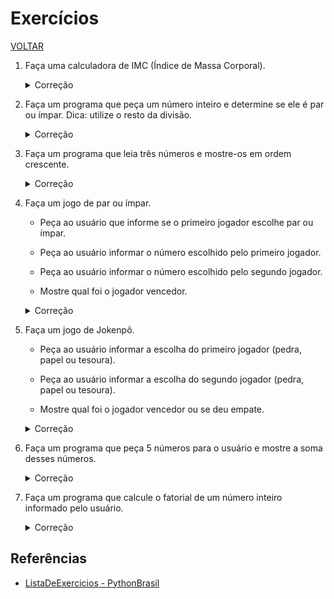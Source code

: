 # Exercícios

[VOLTAR](/readme.md)

1. Faça uma calculadora de IMC (Índice de Massa Corporal).

    <details>
      <summary>Correção</summary>

      [C++ (IF e ELSE)](/exercicios/1-1-imc.cpp)

      [C++ (IF, ELSE IF e ELSE)](/exercicios/1-2-imc-else-if.cpp)

    </details>

2. Faça um programa que peça um número inteiro e determine se ele é par ou ímpar. Dica: utilize o resto da divisão.

    <details>
      <summary>Correção</summary>

      [C++](/exercicios/2-par-impar.cpp)

    </details>

3. Faça um programa que leia três números e mostre-os em ordem crescente.

    <details>
      <summary>Correção</summary>

      [C++](/exercicios/3-ordenar-3-numeros.cpp)

    </details>

4. Faça um jogo de par ou ímpar.

    - Peça ao usuário que informe se o primeiro jogador escolhe par ou ímpar.

    - Peça ao usuário informar o número escolhido pelo primeiro jogador.

    - Peça ao usuário informar o número escolhido pelo segundo jogador.

    - Mostre qual foi o jogador vencedor.

    <details>
      <summary>Correção</summary>

      [C++ (IF e ELSE)](/exercicios/par-ou-impar.cpp)

      [C++ (IF e ELSE IF)](/exercicios/par-ou-impar-else-if.cpp)

    </details>

5. Faça um jogo de Jokenpô.

    - Peça ao usuário informar a escolha do primeiro jogador (pedra, papel ou tesoura).

    - Peça ao usuário informar a escolha do segundo jogador (pedra, papel ou tesoura).

    - Mostre qual foi o jogador vencedor ou se deu empate.

    <details>
      <summary>Correção</summary>

      [6 condições diferentes de vitória, 3 para cada jogador](/exercicios/jokenpo.cpp)

      [2 condições de vitória, uma para cada jogador](/exercicios/jokenpo2.cpp)

    </details>

6. Faça um programa que peça 5 números para o usuário e mostre a soma desses números.

    <details>
      <summary>Correção</summary>

      [recebendo os 5 números, um após o outro](/exercicios/soma.cpp)

      [utilizando o laço de repetição "FOR"](/exercicios/soma2.cpp)

    </details>

7. Faça um programa que calcule o fatorial de um número inteiro informado pelo usuário.

    <details>
      <summary>Correção</summary>

      [utilizando o laço de repetição "FOR"](/exercicios/fatorial.cpp)

    </details>

## Referências

- [ListaDeExercicios - PythonBrasil](https://wiki.python.org.br/ListaDeExercicios)
